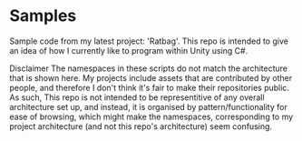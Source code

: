 # Samples
Sample code from my latest project: 'Ratbag'.
This repo is intended to give an idea of how I currently like to program within Unity using C#.

Disclaimer
The namespaces in these scripts do not match the architecture that is shown here. My projects include assets that are contributed by other people, and therefore I don't think it's fair to make their repositories public. 
As such, This repo is not intended to be representitive of any overall architecture set up, and instead, it is organised by pattern/functionality for ease of browsing, which might make the namespaces, corresponding to my project architecture (and not this repo's architecture) seem confusing.

